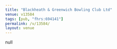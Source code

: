 ```yaml
---
title: "Blackheath & Greenwich Bowling Club Ltd"
venue: v13584
tags: [pub, "fhrs:694141"]
permalink: /v/13584/
layout: venue
---
```

null